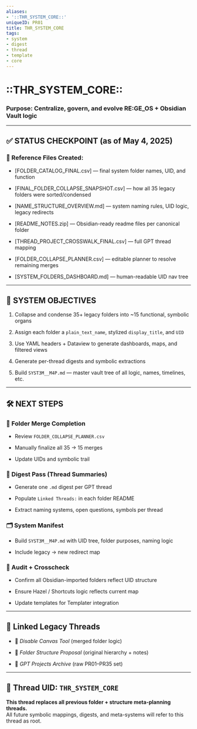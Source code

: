 ```yaml
---
aliases:
- '::THR_SYSTEM_CORE::'
uniqueID: PR01
title: THR_SYSTEM_CORE
tags:
- system
- digest
- thread
- template
- core
---
```


# ::THR_SYSTEM_CORE::

### Purpose: Centralize, govern, and evolve RE:GE_OS + Obsidian Vault logic

---

## ✅ STATUS CHECKPOINT (as of May 4, 2025)

### 🔗 Reference Files Created:

- [FOLDER_CATALOG_FINAL.csv] — final system folder names, UID, and function
    
- [FINAL_FOLDER_COLLAPSE_SNAPSHOT.csv] — how all 35 legacy folders were sorted/condensed
    
- [NAME_STRUCTURE_OVERVIEW.md] — system naming rules, UID logic, legacy redirects
    
- [README_NOTES.zip] — Obsidian-ready readme files per canonical folder
    
- [THREAD_PROJECT_CROSSWALK_FINAL.csv] — full GPT thread mapping
    
- [FOLDER_COLLAPSE_PLANNER.csv] — editable planner to resolve remaining merges
    
- [SYSTEM_FOLDERS_DASHBOARD.md] — human-readable UID nav tree
    

---

## 🧠 SYSTEM OBJECTIVES

1. Collapse and condense 35+ legacy folders into ~15 functional, symbolic organs
    
2. Assign each folder a `plain_text_name`, stylized `display_title`, and `UID`
    
3. Use YAML headers + Dataview to generate dashboards, maps, and filtered views
    
4. Generate per-thread digests and symbolic extractions
    
5. Build `SYST3M__M4P.md` — master vault tree of all logic, names, timelines, etc.
    

---

## 🛠️ NEXT STEPS

### 🔁 Folder Merge Completion

-  Review `FOLDER_COLLAPSE_PLANNER.csv`
    
-  Manually finalize all 35 → 15 merges
    
-  Update UIDs and symbolic trail
    

### 📘 Digest Pass (Thread Summaries)

-  Generate one `.md` digest per GPT thread
    
-  Populate `Linked Threads:` in each folder README
    
-  Extract naming systems, open questions, symbols per thread
    

### 🗂️ System Manifest

-  Build `SYST3M__M4P.md` with UID tree, folder purposes, naming logic
    
-  Include legacy → new redirect map
    

### 🧾 Audit + Crosscheck

-  Confirm all Obsidian-imported folders reflect UID structure
    
-  Ensure Hazel / Shortcuts logic reflects current map
    
-  Update templates for Templater integration
    

---

## 🧭 Linked Legacy Threads

- 🔗 _Disable Canvas Tool_ (merged folder logic)
    
- 🔗 _Folder Structure Proposal_ (original hierarchy + notes)
    
- 🔗 _GPT Projects Archive_ (raw PR01–PR35 set)
    

---

## 🧷 Thread UID: `THR_SYSTEM_CORE`

**This thread replaces all previous folder + structure meta-planning threads.**  
All future symbolic mappings, digests, and meta-systems will refer to this thread as root.